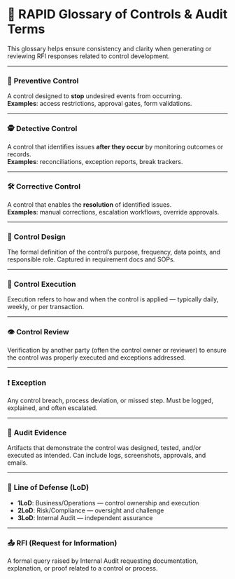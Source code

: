 # 📘 RAPID Glossary of Controls & Audit Terms

This glossary helps ensure consistency and clarity when generating or reviewing RFI responses related to control development.

---

### 🔐 **Preventive Control**
A control designed to **stop** undesired events from occurring.  
**Examples**: access restrictions, approval gates, form validations.

---

### 🕵️ **Detective Control**
A control that identifies issues **after they occur** by monitoring outcomes or records.  
**Examples**: reconciliations, exception reports, break trackers.

---

### 🛠 **Corrective Control**
A control that enables the **resolution** of identified issues.  
**Examples**: manual corrections, escalation workflows, override approvals.

---

### 🧩 **Control Design**
The formal definition of the control’s purpose, frequency, data points, and responsible role. Captured in requirement docs and SOPs.

---

### 📅 **Control Execution**
Execution refers to how and when the control is applied — typically daily, weekly, or per transaction.

---

### 👁 **Control Review**
Verification by another party (often the control owner or reviewer) to ensure the control was properly executed and exceptions addressed.

---

### ❗ **Exception**
Any control breach, process deviation, or missed step. Must be logged, explained, and often escalated.

---

### 📑 **Audit Evidence**
Artifacts that demonstrate the control was designed, tested, and/or executed as intended. Can include logs, screenshots, approvals, and emails.

---

### 👥 **Line of Defense (LoD)**
- **1LoD**: Business/Operations — control ownership and execution  
- **2LoD**: Risk/Compliance — oversight and challenge  
- **3LoD**: Internal Audit — independent assurance

---

### 📤 **RFI (Request for Information)**
A formal query raised by Internal Audit requesting documentation, explanation, or proof related to a control or process.